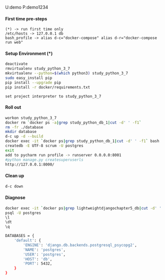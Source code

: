 
U:demo
P:demo1234

#### First time pre-steps
```text
(*) -> run first time only
/etc/hosts -> 127.0.0.1	db
bash_profile -> alias d-c="docker-compose" alias d-r="docker-compose run web"
```

#### Setup Environment (*)
```bash
deactivate
rmvirtualenv study_python_3_7
mkvirtualenv --python=$(which python3) study_python_3_7
sudo easy_install pip
pip install --upgrade pip
pip install -r docker/requirements.txt
```

```text
set project interpreter to study_python_3_7
```


#### Roll out
```bash
workon study_python_3_7
docker rm `docker ps -a|grep study_python_db_1|cut -d' ' -f1`
rm -fr ./database
mkdir database
d-c up -d --build
docker exec -it `docker ps|grep study_python_db_1|cut -d' ' -f1` bash
createdb -E UTF-8 scrum -U postgres
exit
add to pycharm run profile -> runserver 0.0.0.0:8001
#python manage.py createsuperuserls
http://127.0.0.1:8000/
```

#### Clean up
```bash
d-c down
```
#### Diagnose
```bash
docker exec -it `docker ps|grep lightweightdjangochapter5_db|cut -d' ' -f1` bash
psql -U postgres
\l
\dt
\q

DATABASES = {
    'default': {
        'ENGINE': 'django.db.backends.postgresql_psycopg2',
        'NAME': 'postgres',
        'USER': 'postgres',
        'HOST': 'db',
        'PORT': 5432,
    }
}
```
